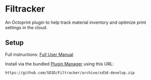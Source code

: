 # Filtracker

An Octoprint plugin to help track material inventory and optimize print settings in the cloud.

## Setup

Full instructions: [Full User Manual](https://github.com/SD3D/Filtracker/wiki)

Install via the bundled [Plugin Manager](https://github.com/foosel/OctoPrint/wiki/Plugin:-Plugin-Manager)
using this URL:

    https://github.com/SD3D/Filtracker/archive/sd3d-develop.zip
